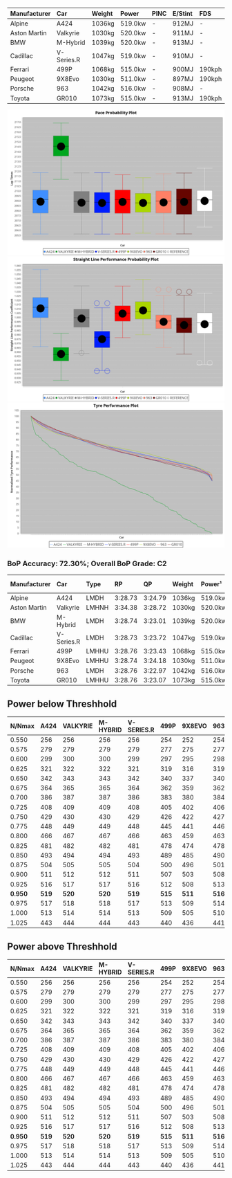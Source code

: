| Manufacturer | Car        | Weight | Power   | PINC    | E/Stint | FDS     |
|:-|:-|:-|:-|:-|:-|:-|
| Alpine       | A424       | 1036kg | 519.0kw |    -    | 912MJ   |    -    |
| Aston Martin | Valkyrie   | 1030kg | 520.0kw |    -    | 911MJ   |    -    |
| BMW          | M-Hybrid   | 1039kg | 520.0kw |    -    | 913MJ   |    -    |
| Cadillac     | V-Series.R | 1047kg | 519.0kw |    -    | 910MJ   |    -    |
| Ferrari      | 499P       | 1068kg | 515.0kw |    -    | 900MJ   | 190kph  |
| Peugeot      | 9X8Evo     | 1030kg | 511.0kw |    -    | 897MJ   | 190kph  |
| Porsche      | 963        | 1042kg | 516.0kw |    -    | 908MJ   |    -    |
| Toyota       | GR010      | 1073kg | 515.0kw |    -    | 913MJ   | 190kph  |

![PACECHART](./IMG/AUTO.png)
![STRAIGHTLINEPERFORMANCECHART](./IMG/AUTO_sp.png)
![TYREPERFORMANCECHART](./IMG/AUTO_tw.png)

### BoP Accuracy: 72.30%; Overall BoP Grade: C2
| Manufacturer | Car        | Type  | RP      | QP      | Weight | Power¹  | Threshhold | PINC    | Power²   | E/Stint | AVG Vmax  | FDS     | RDLC | L/Stint | BOP-Grade | Model Accuracy | Model Points | Match% | SimDiff |
|:-|:-|:-|:-|:-|:-|:-|:-|:-|:-|:-|:-|:-|:-|:-|:-|:-|:-|:-|:-|
| Alpine       | A424       | LMDH  | 3:28.73 | 3:24.79 | 1036kg | 519.0kw | 0.0kph     |    -    | 519.00kw |  912MJ  | 338.79kph |    -    | 1.01 | 12      | -B1       | 99.49%         | 1360         | 85.00% | -0.81   |
| Aston Martin | Valkyrie   | LMHNH | 3:34.38 | 3:28.72 | 1030kg | 520.0kw | 0.0kph     |    -    | 520.00kw |  911MJ  | 328.86kph |    -    | 1.04 | 12      | +Ω2       | 100.00%        | 312          | -7.21% | #       |
| BMW          | M-Hybrid   | LMDH  | 3:28.74 | 3:23.01 | 1039kg | 520.0kw | 0.0kph     |    -    | 520.00kw |  913MJ  | 337.26kph |    -    | 1.01 | 12      | -B1       | 98.62%         | 2363         | 85.30% | -0.27   |
| Cadillac     | V-Series.R | LMDH  | 3:28.73 | 3:23.72 | 1047kg | 519.0kw | 0.0kph     |    -    | 519.00kw |  910MJ  | 331.03kph |    -    | 1.01 | 12      | -B1       | 98.50%         | 4201         | 85.40% | +0.44   |
| Ferrari      | 499P       | LMHHU | 3:28.76 | 3:23.43 | 1068kg | 515.0kw | 0.0kph     |    -    | 515.00kw |  900MJ  | 334.97kph | 190kph  | 1.02 | 12      | -B2       | 100.00%        | 4441         | 82.43% | +0.46   |
| Peugeot      | 9X8Evo     | LMHHU | 3:28.74 | 3:24.18 | 1030kg | 511.0kw | 0.0kph     |    -    | 511.00kw |  897MJ  | 338.04kph | 190kph  | 1.02 | 12      | -C1       | 100.00%        | 808          | 78.73% | +0.62   |
| Porsche      | 963        | LMDH  | 3:28.76 | 3:22.97 | 1042kg | 516.0kw | 0.0kph     |    -    | 516.00kw |  908MJ  | 334.75kph |    -    | 1.01 | 12      | -B2       | 99.87%         | 12613        | 83.84% | +0.58   |
| Toyota       | GR010      | LMHHU | 3:28.76 | 3:23.07 | 1073kg | 515.0kw | 0.0kph     |    -    | 515.00kw |  913MJ  | 331.64kph | 190kph  | 1.01 | 12      | -B2       | 99.73%         | 2956         | 84.89% | +0.61   |

## Power below Threshhold
| N/Nmax    | A424    | VALKYRIE | M-HYBRID | V-SERIES.R | 499P    | 9X8EVO  | 963     | GR010   |
|:-|:-|:-|:-|:-|:-|:-|:-|:-|
|  0.550    |  256    |  256     |  256     |  256       |  254    |  252    |  254    |  254    |
|  0.575    |  279    |  279     |  279     |  279       |  277    |  275    |  277    |  277    |
|  0.600    |  299    |  300     |  300     |  299       |  297    |  295    |  298    |  297    |
|  0.625    |  321    |  322     |  322     |  321       |  319    |  316    |  319    |  319    |
|  0.650    |  342    |  343     |  343     |  342       |  340    |  337    |  340    |  340    |
|  0.675    |  364    |  365     |  365     |  364       |  362    |  359    |  362    |  362    |
|  0.700    |  386    |  387     |  387     |  386       |  383    |  380    |  384    |  383    |
|  0.725    |  408    |  409     |  409     |  408       |  405    |  402    |  406    |  405    |
|  0.750    |  429    |  430     |  430     |  429       |  426    |  422    |  427    |  426    |
|  0.775    |  448    |  449     |  449     |  448       |  445    |  441    |  446    |  445    |
|  0.800    |  466    |  467     |  467     |  466       |  463    |  459    |  463    |  463    |
|  0.825    |  481    |  482     |  482     |  481       |  478    |  474    |  478    |  478    |
|  0.850    |  493    |  494     |  494     |  493       |  489    |  485    |  490    |  489    |
|  0.875    |  504    |  505     |  505     |  504       |  500    |  496    |  501    |  500    |
|  0.900    |  511    |  512     |  512     |  511       |  507    |  503    |  508    |  507    |
|  0.925    |  516    |  517     |  517     |  516       |  512    |  508    |  513    |  512    |
| **0.950** | **519** | **520**  | **520**  | **519**    | **515** | **511** | **516** | **515** |
|  0.975    |  517    |  518     |  518     |  517       |  513    |  509    |  514    |  513    |
|  1.000    |  513    |  514     |  514     |  513       |  509    |  505    |  510    |  509    |
|  1.025    |  443    |  444     |  444     |  443       |  440    |  436    |  441    |  440    |

## Power above Threshhold
| N/Nmax    | A424    | VALKYRIE | M-HYBRID | V-SERIES.R | 499P    | 9X8EVO  | 963     | GR010   |
|:-|:-|:-|:-|:-|:-|:-|:-|:-|
|  0.550    |  256    |  256     |  256     |  256       |  254    |  252    |  254    |  254    |
|  0.575    |  279    |  279     |  279     |  279       |  277    |  275    |  277    |  277    |
|  0.600    |  299    |  300     |  300     |  299       |  297    |  295    |  298    |  297    |
|  0.625    |  321    |  322     |  322     |  321       |  319    |  316    |  319    |  319    |
|  0.650    |  342    |  343     |  343     |  342       |  340    |  337    |  340    |  340    |
|  0.675    |  364    |  365     |  365     |  364       |  362    |  359    |  362    |  362    |
|  0.700    |  386    |  387     |  387     |  386       |  383    |  380    |  384    |  383    |
|  0.725    |  408    |  409     |  409     |  408       |  405    |  402    |  406    |  405    |
|  0.750    |  429    |  430     |  430     |  429       |  426    |  422    |  427    |  426    |
|  0.775    |  448    |  449     |  449     |  448       |  445    |  441    |  446    |  445    |
|  0.800    |  466    |  467     |  467     |  466       |  463    |  459    |  463    |  463    |
|  0.825    |  481    |  482     |  482     |  481       |  478    |  474    |  478    |  478    |
|  0.850    |  493    |  494     |  494     |  493       |  489    |  485    |  490    |  489    |
|  0.875    |  504    |  505     |  505     |  504       |  500    |  496    |  501    |  500    |
|  0.900    |  511    |  512     |  512     |  511       |  507    |  503    |  508    |  507    |
|  0.925    |  516    |  517     |  517     |  516       |  512    |  508    |  513    |  512    |
| **0.950** | **519** | **520**  | **520**  | **519**    | **515** | **511** | **516** | **515** |
|  0.975    |  517    |  518     |  518     |  517       |  513    |  509    |  514    |  513    |
|  1.000    |  513    |  514     |  514     |  513       |  509    |  505    |  510    |  509    |
|  1.025    |  443    |  444     |  444     |  443       |  440    |  436    |  441    |  440    |
